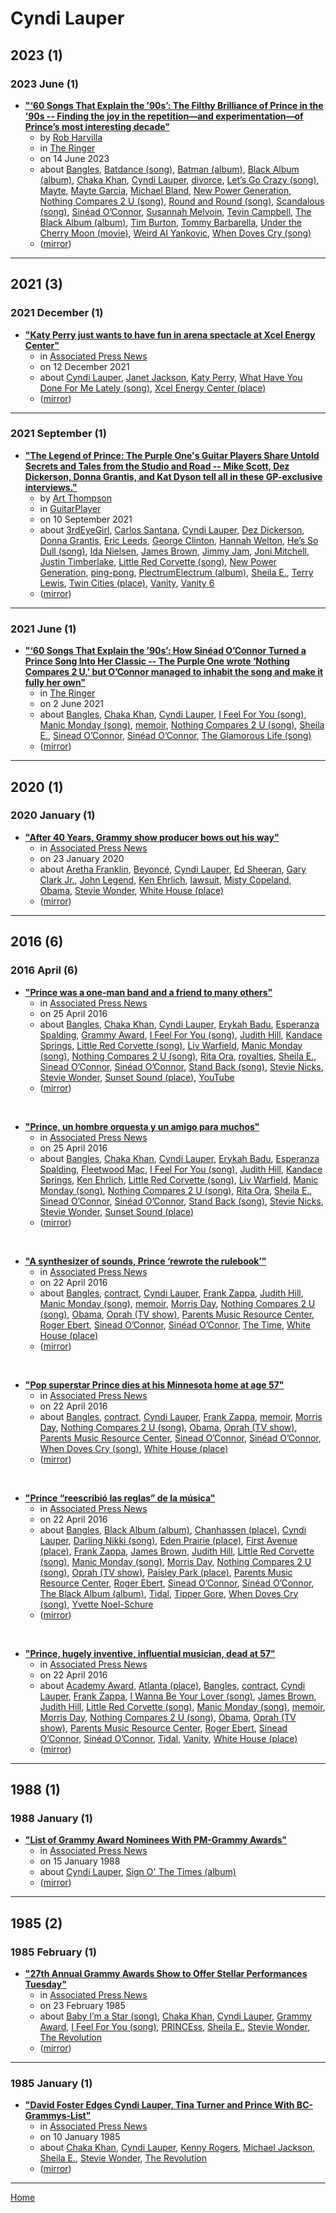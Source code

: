 # Cyndi Lauper

## 2023 (1)

### 2023 June (1)

 - [**"‘60 Songs That Explain the ’90s’: The Filthy Brilliance of Prince in the ’90s -- Finding the joy in the repetition—and experimentation—of Prince’s most interesting decade"**](https://www.theringer.com/2023/6/14/23760185/prince-90s-gett-off-history)
    - by [Rob Harvilla](../../authors/rob-harvilla/index.md)
    - in [The Ringer](../../publications/p-t/the-ringer/index.md)
    - on 14 June 2023
    - about [Bangles](../../topics/bangles/index.md), [Batdance (song)](../../topics/song/batdance/index.md), [Batman (album)](../../topics/album/batman/index.md), [Black Album (album)](../../topics/album/black-album/index.md), [Chaka Khan](../../topics/chaka-khan/index.md), [Cyndi Lauper](../../topics/cyndi-lauper/index.md), [divorce](../../topics/divorce/index.md), [Let’s Go Crazy (song)](../../topics/song/let-s-go-crazy/index.md), [Mayte](../../topics/mayte/index.md), [Mayte Garcia](../../topics/mayte-garcia/index.md), [Michael Bland](../../topics/michael-bland/index.md), [New Power Generation](../../topics/new-power-generation/index.md), [Nothing Compares 2 U (song)](../../topics/song/nothing-compares-2-u/index.md), [Round and Round (song)](../../topics/song/round-and-round/index.md), [Scandalous (song)](../../topics/song/scandalous/index.md), [Sinéad O’Connor](../../topics/sin-ad-o-connor/index.md), [Susannah Melvoin](../../topics/susannah-melvoin/index.md), [Tevin Campbell](../../topics/tevin-campbell/index.md), [The Black Album (album)](../../topics/album/the-black-album/index.md), [Tim Burton](../../topics/tim-burton/index.md), [Tommy Barbarella](../../topics/tommy-barbarella/index.md), [Under the Cherry Moon (movie)](../../topics/movie/under-the-cherry-moon/index.md), [Weird Al Yankovic](../../topics/weird-al-yankovic/index.md), [When Doves Cry (song)](../../topics/song/when-doves-cry/index.md)
    - ([mirror](https://web.archive.org/web/*/https://www.theringer.com/2023/6/14/23760185/prince-90s-gett-off-history))

----

## 2021 (3)

### 2021 December (1)

 - [**"Katy Perry just wants to have fun in arena spectacle at Xcel Energy Center"**](https://apnews.com/article/entertainment-music-concerts-lady-gaga-katy-perry-74dd6597f0d741e2b8310b3dc29c1518)
    - in [Associated Press News](../../publications/a-e/associated-press-news/index.md)
    - on 12 December 2021
    - about [Cyndi Lauper](../../topics/cyndi-lauper/index.md), [Janet Jackson](../../topics/janet-jackson/index.md), [Katy Perry](../../topics/katy-perry/index.md), [What Have You Done For Me Lately (song)](../../topics/song/what-have-you-done-for-me-lately/index.md), [Xcel Energy Center (place)](../../topics/place/xcel-energy-center/index.md)
    - ([mirror](https://web.archive.org/web/*/https://apnews.com/article/entertainment-music-concerts-lady-gaga-katy-perry-74dd6597f0d741e2b8310b3dc29c1518))

----

### 2021 September (1)

 - [**"The Legend of Prince: The Purple One's Guitar Players Share Untold Secrets and Tales from the Studio and Road -- Mike Scott, Dez Dickerson, Donna Grantis, and Kat Dyson tell all in these GP-exclusive interviews."**](https://www.guitarplayer.com/players/the-legend-of-prince-the-purple-ones-guitar-players-share-untold-secrets-and-tales-from-the-studio-and-road)
    - by [Art Thompson](../../authors/art-thompson/index.md)
    - in [GuitarPlayer](../../publications/f-j/guitarplayer/index.md)
    - on 10 September 2021
    - about [3rdEyeGirl](../../topics/3rdeyegirl/index.md), [Carlos Santana](../../topics/carlos-santana/index.md), [Cyndi Lauper](../../topics/cyndi-lauper/index.md), [Dez Dickerson](../../topics/dez-dickerson/index.md), [Donna Grantis](../../topics/donna-grantis/index.md), [Eric Leeds](../../topics/eric-leeds/index.md), [George Clinton](../../topics/george-clinton/index.md), [Hannah Welton](../../topics/hannah-welton/index.md), [He’s So Dull (song)](../../topics/song/he-s-so-dull/index.md), [Ida Nielsen](../../topics/ida-nielsen/index.md), [James Brown](../../topics/james-brown/index.md), [Jimmy Jam](../../topics/jimmy-jam/index.md), [Joni Mitchell](../../topics/joni-mitchell/index.md), [Justin Timberlake](../../topics/justin-timberlake/index.md), [Little Red Corvette (song)](../../topics/song/little-red-corvette/index.md), [New Power Generation](../../topics/new-power-generation/index.md), [ping-pong](../../topics/ping-pong/index.md), [PlectrumElectrum (album)](../../topics/album/plectrumelectrum/index.md), [Sheila E.](../../topics/sheila-e/index.md), [Terry Lewis](../../topics/terry-lewis/index.md), [Twin Cities (place)](../../topics/place/twin-cities/index.md), [Vanity](../../topics/vanity/index.md), [Vanity 6](../../topics/vanity-6/index.md)
    - ([mirror](https://web.archive.org/web/*/https://www.guitarplayer.com/players/the-legend-of-prince-the-purple-ones-guitar-players-share-untold-secrets-and-tales-from-the-studio-and-road))

----

### 2021 June (1)

 - [**"‘60 Songs That Explain the ’90s’: How Sinéad O’Connor Turned a Prince Song Into Her Classic -- The Purple One wrote ‘Nothing Compares 2 U,’ but O’Connor managed to inhabit the song and make it fully her own"**](https://www.theringer.com/2021/6/2/22464082/sinead-oconnor-nothing-compares-2-u-prince)
    - in [The Ringer](../../publications/p-t/the-ringer/index.md)
    - on 2 June 2021
    - about [Bangles](../../topics/bangles/index.md), [Chaka Khan](../../topics/chaka-khan/index.md), [Cyndi Lauper](../../topics/cyndi-lauper/index.md), [I Feel For You (song)](../../topics/song/i-feel-for-you/index.md), [Manic Monday (song)](../../topics/song/manic-monday/index.md), [memoir](../../topics/memoir/index.md), [Nothing Compares 2 U (song)](../../topics/song/nothing-compares-2-u/index.md), [Sheila E.](../../topics/sheila-e/index.md), [Sinead O’Connor](../../topics/sinead-o-connor/index.md), [Sinéad O’Connor](../../topics/sin-ad-o-connor/index.md), [The Glamorous Life (song)](../../topics/song/the-glamorous-life/index.md)
    - ([mirror](https://web.archive.org/web/*/https://www.theringer.com/2021/6/2/22464082/sinead-oconnor-nothing-compares-2-u-prince))

----

## 2020 (1)

### 2020 January (1)

 - [**"After 40 Years, Grammy show producer bows out his way"**](https://apnews.com/20a0fbeb977981d1d1d6f393423ca1db)
    - in [Associated Press News](../../publications/a-e/associated-press-news/index.md)
    - on 23 January 2020
    - about [Aretha Franklin](../../topics/aretha-franklin/index.md), [Beyoncé](../../topics/beyonc/index.md), [Cyndi Lauper](../../topics/cyndi-lauper/index.md), [Ed Sheeran](../../topics/ed-sheeran/index.md), [Gary Clark Jr.](../../topics/gary-clark-jr/index.md), [John Legend](../../topics/john-legend/index.md), [Ken Ehrlich](../../topics/ken-ehrlich/index.md), [lawsuit](../../topics/lawsuit/index.md), [Misty Copeland](../../topics/misty-copeland/index.md), [Obama](../../topics/obama/index.md), [Stevie Wonder](../../topics/stevie-wonder/index.md), [White House (place)](../../topics/place/white-house/index.md)
    - ([mirror](https://web.archive.org/web/*/https://apnews.com/20a0fbeb977981d1d1d6f393423ca1db))

----

## 2016 (6)

### 2016 April (6)

 - [**"Prince was a one-man band and a friend to many others"**](https://apnews.com/508256962cd942f3bc61e1cc034900ad)
    - in [Associated Press News](../../publications/a-e/associated-press-news/index.md)
    - on 25 April 2016
    - about [Bangles](../../topics/bangles/index.md), [Chaka Khan](../../topics/chaka-khan/index.md), [Cyndi Lauper](../../topics/cyndi-lauper/index.md), [Erykah Badu](../../topics/erykah-badu/index.md), [Esperanza Spalding](../../topics/esperanza-spalding/index.md), [Grammy Award](../../topics/grammy-award/index.md), [I Feel For You (song)](../../topics/song/i-feel-for-you/index.md), [Judith Hill](../../topics/judith-hill/index.md), [Kandace Springs](../../topics/kandace-springs/index.md), [Little Red Corvette (song)](../../topics/song/little-red-corvette/index.md), [Liv Warfield](../../topics/liv-warfield/index.md), [Manic Monday (song)](../../topics/song/manic-monday/index.md), [Nothing Compares 2 U (song)](../../topics/song/nothing-compares-2-u/index.md), [Rita Ora](../../topics/rita-ora/index.md), [royalties](../../topics/royalties/index.md), [Sheila E.](../../topics/sheila-e/index.md), [Sinead O’Connor](../../topics/sinead-o-connor/index.md), [Sinéad O’Connor](../../topics/sin-ad-o-connor/index.md), [Stand Back (song)](../../topics/song/stand-back/index.md), [Stevie Nicks](../../topics/stevie-nicks/index.md), [Stevie Wonder](../../topics/stevie-wonder/index.md), [Sunset Sound (place)](../../topics/place/sunset-sound/index.md), [YouTube](../../topics/youtube/index.md)
    - ([mirror](https://web.archive.org/web/*/https://apnews.com/508256962cd942f3bc61e1cc034900ad))

<br />

 - [**"Prince, un hombre orquesta y un amigo para muchos"**](https://apnews.com/article/archive-0cd78570b8f24969999622976c4cf547)
    - in [Associated Press News](../../publications/a-e/associated-press-news/index.md)
    - on 25 April 2016
    - about [Bangles](../../topics/bangles/index.md), [Chaka Khan](../../topics/chaka-khan/index.md), [Cyndi Lauper](../../topics/cyndi-lauper/index.md), [Erykah Badu](../../topics/erykah-badu/index.md), [Esperanza Spalding](../../topics/esperanza-spalding/index.md), [Fleetwood Mac](../../topics/fleetwood-mac/index.md), [I Feel For You (song)](../../topics/song/i-feel-for-you/index.md), [Judith Hill](../../topics/judith-hill/index.md), [Kandace Springs](../../topics/kandace-springs/index.md), [Ken Ehrlich](../../topics/ken-ehrlich/index.md), [Little Red Corvette (song)](../../topics/song/little-red-corvette/index.md), [Liv Warfield](../../topics/liv-warfield/index.md), [Manic Monday (song)](../../topics/song/manic-monday/index.md), [Nothing Compares 2 U (song)](../../topics/song/nothing-compares-2-u/index.md), [Rita Ora](../../topics/rita-ora/index.md), [Sheila E.](../../topics/sheila-e/index.md), [Sinead O’Connor](../../topics/sinead-o-connor/index.md), [Sinéad O’Connor](../../topics/sin-ad-o-connor/index.md), [Stand Back (song)](../../topics/song/stand-back/index.md), [Stevie Nicks](../../topics/stevie-nicks/index.md), [Stevie Wonder](../../topics/stevie-wonder/index.md), [Sunset Sound (place)](../../topics/place/sunset-sound/index.md)
    - ([mirror](https://web.archive.org/web/*/https://apnews.com/article/archive-0cd78570b8f24969999622976c4cf547))

<br />

 - [**"A synthesizer of sounds, Prince ‘rewrote the rulebook’"**](https://apnews.com/c07d6a9a2752405fa8ed91e8d949806a)
    - in [Associated Press News](../../publications/a-e/associated-press-news/index.md)
    - on 22 April 2016
    - about [Bangles](../../topics/bangles/index.md), [contract](../../topics/contract/index.md), [Cyndi Lauper](../../topics/cyndi-lauper/index.md), [Frank Zappa](../../topics/frank-zappa/index.md), [Judith Hill](../../topics/judith-hill/index.md), [Manic Monday (song)](../../topics/song/manic-monday/index.md), [memoir](../../topics/memoir/index.md), [Morris Day](../../topics/morris-day/index.md), [Nothing Compares 2 U (song)](../../topics/song/nothing-compares-2-u/index.md), [Obama](../../topics/obama/index.md), [Oprah (TV show)](../../topics/tv-show/oprah/index.md), [Parents Music Resource Center](../../topics/parents-music-resource-center/index.md), [Roger Ebert](../../topics/roger-ebert/index.md), [Sinead O’Connor](../../topics/sinead-o-connor/index.md), [Sinéad O’Connor](../../topics/sin-ad-o-connor/index.md), [The Time](../../topics/the-time/index.md), [White House (place)](../../topics/place/white-house/index.md)
    - ([mirror](https://web.archive.org/web/*/https://apnews.com/c07d6a9a2752405fa8ed91e8d949806a))

<br />

 - [**"Pop superstar Prince dies at his Minnesota home at age 57"**](https://apnews.com/b9e3df0421a04344835cd4fac7680c24)
    - in [Associated Press News](../../publications/a-e/associated-press-news/index.md)
    - on 22 April 2016
    - about [Bangles](../../topics/bangles/index.md), [contract](../../topics/contract/index.md), [Cyndi Lauper](../../topics/cyndi-lauper/index.md), [Frank Zappa](../../topics/frank-zappa/index.md), [memoir](../../topics/memoir/index.md), [Morris Day](../../topics/morris-day/index.md), [Nothing Compares 2 U (song)](../../topics/song/nothing-compares-2-u/index.md), [Obama](../../topics/obama/index.md), [Oprah (TV show)](../../topics/tv-show/oprah/index.md), [Parents Music Resource Center](../../topics/parents-music-resource-center/index.md), [Sinead O’Connor](../../topics/sinead-o-connor/index.md), [Sinéad O’Connor](../../topics/sin-ad-o-connor/index.md), [When Doves Cry (song)](../../topics/song/when-doves-cry/index.md), [White House (place)](../../topics/place/white-house/index.md)
    - ([mirror](https://web.archive.org/web/*/https://apnews.com/b9e3df0421a04344835cd4fac7680c24))

<br />

 - [**"Prince “reescribió las reglas” de la música"**](https://apnews.com/article/dbe5c9245d024a89bca2376ee8b631c0)
    - in [Associated Press News](../../publications/a-e/associated-press-news/index.md)
    - on 22 April 2016
    - about [Bangles](../../topics/bangles/index.md), [Black Album (album)](../../topics/album/black-album/index.md), [Chanhassen (place)](../../topics/place/chanhassen/index.md), [Cyndi Lauper](../../topics/cyndi-lauper/index.md), [Darling Nikki (song)](../../topics/song/darling-nikki/index.md), [Eden Prairie (place)](../../topics/place/eden-prairie/index.md), [First Avenue (place)](../../topics/place/first-avenue/index.md), [Frank Zappa](../../topics/frank-zappa/index.md), [James Brown](../../topics/james-brown/index.md), [Judith Hill](../../topics/judith-hill/index.md), [Little Red Corvette (song)](../../topics/song/little-red-corvette/index.md), [Manic Monday (song)](../../topics/song/manic-monday/index.md), [Morris Day](../../topics/morris-day/index.md), [Nothing Compares 2 U (song)](../../topics/song/nothing-compares-2-u/index.md), [Oprah (TV show)](../../topics/tv-show/oprah/index.md), [Paisley Park (place)](../../topics/place/paisley-park/index.md), [Parents Music Resource Center](../../topics/parents-music-resource-center/index.md), [Roger Ebert](../../topics/roger-ebert/index.md), [Sinead O’Connor](../../topics/sinead-o-connor/index.md), [Sinéad O’Connor](../../topics/sin-ad-o-connor/index.md), [The Black Album (album)](../../topics/album/the-black-album/index.md), [Tidal](../../topics/tidal/index.md), [Tipper Gore](../../topics/tipper-gore/index.md), [When Doves Cry (song)](../../topics/song/when-doves-cry/index.md), [Yvette Noel-Schure](../../topics/yvette-noel-schure/index.md)
    - ([mirror](https://web.archive.org/web/*/https://apnews.com/article/dbe5c9245d024a89bca2376ee8b631c0))

<br />

 - [**"Prince, hugely inventive, influential musician, dead at 57"**](https://apnews.com/988e107cf6964494b58ad2ca9bcd0985)
    - in [Associated Press News](../../publications/a-e/associated-press-news/index.md)
    - on 22 April 2016
    - about [Academy Award](../../topics/academy-award/index.md), [Atlanta (place)](../../topics/place/atlanta/index.md), [Bangles](../../topics/bangles/index.md), [contract](../../topics/contract/index.md), [Cyndi Lauper](../../topics/cyndi-lauper/index.md), [Frank Zappa](../../topics/frank-zappa/index.md), [I Wanna Be Your Lover (song)](../../topics/song/i-wanna-be-your-lover/index.md), [James Brown](../../topics/james-brown/index.md), [Judith Hill](../../topics/judith-hill/index.md), [Little Red Corvette (song)](../../topics/song/little-red-corvette/index.md), [Manic Monday (song)](../../topics/song/manic-monday/index.md), [memoir](../../topics/memoir/index.md), [Morris Day](../../topics/morris-day/index.md), [Nothing Compares 2 U (song)](../../topics/song/nothing-compares-2-u/index.md), [Obama](../../topics/obama/index.md), [Oprah (TV show)](../../topics/tv-show/oprah/index.md), [Parents Music Resource Center](../../topics/parents-music-resource-center/index.md), [Roger Ebert](../../topics/roger-ebert/index.md), [Sinead O’Connor](../../topics/sinead-o-connor/index.md), [Sinéad O’Connor](../../topics/sin-ad-o-connor/index.md), [Tidal](../../topics/tidal/index.md), [Vanity](../../topics/vanity/index.md), [White House (place)](../../topics/place/white-house/index.md)
    - ([mirror](https://web.archive.org/web/*/https://apnews.com/988e107cf6964494b58ad2ca9bcd0985))

----

## 1988 (1)

### 1988 January (1)

 - [**"List of Grammy Award Nominees With PM-Grammy Awards"**](https://apnews.com/article/befe23b57930a9944343b1dc739a96b5)
    - in [Associated Press News](../../publications/a-e/associated-press-news/index.md)
    - on 15 January 1988
    - about [Cyndi Lauper](../../topics/cyndi-lauper/index.md), [Sign O' The Times (album)](../../topics/album/sign-o-the-times/index.md)
    - ([mirror](https://web.archive.org/web/*/https://apnews.com/article/befe23b57930a9944343b1dc739a96b5))

----

## 1985 (2)

### 1985 February (1)

 - [**"27th Annual Grammy Awards Show to Offer Stellar Performances Tuesday"**](https://apnews.com/f0321a7f0a1984fca521fee8571d39e8)
    - in [Associated Press News](../../publications/a-e/associated-press-news/index.md)
    - on 23 February 1985
    - about [Baby I’m a Star (song)](../../topics/song/baby-i-m-a-star/index.md), [Chaka Khan](../../topics/chaka-khan/index.md), [Cyndi Lauper](../../topics/cyndi-lauper/index.md), [Grammy Award](../../topics/grammy-award/index.md), [I Feel For You (song)](../../topics/song/i-feel-for-you/index.md), [PRINCEss](../../topics/princess/index.md), [Sheila E.](../../topics/sheila-e/index.md), [Stevie Wonder](../../topics/stevie-wonder/index.md), [The Revolution](../../topics/the-revolution/index.md)
    - ([mirror](https://web.archive.org/web/*/https://apnews.com/f0321a7f0a1984fca521fee8571d39e8))

----

### 1985 January (1)

 - [**"David Foster Edges Cyndi Lauper, Tina Turner and Prince With BC-Grammys-List"**](https://apnews.com/78bd652204e400aeb604e68f1e12f43b)
    - in [Associated Press News](../../publications/a-e/associated-press-news/index.md)
    - on 10 January 1985
    - about [Chaka Khan](../../topics/chaka-khan/index.md), [Cyndi Lauper](../../topics/cyndi-lauper/index.md), [Kenny Rogers](../../topics/kenny-rogers/index.md), [Michael Jackson](../../topics/michael-jackson/index.md), [Sheila E.](../../topics/sheila-e/index.md), [Stevie Wonder](../../topics/stevie-wonder/index.md), [The Revolution](../../topics/the-revolution/index.md)
    - ([mirror](https://web.archive.org/web/*/https://apnews.com/78bd652204e400aeb604e68f1e12f43b))

----

[Home](../index.md)
